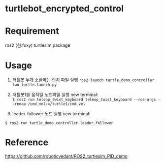 # turtlebot_encrypted_control

# Requirement
ros2 (현:foxy)
turtlesim package

# Usage
1. 터틀봇 두개 소환하는 런치 파일 실행
```ros2 launch turtle_demo_controller two_turtle.launch.py```

2. 터틀봇1을 움직일 노드파일 실행
new terminal:  
```$ ros2 run teleop_twist_keyboard teleop_twist_keyboard --ros-args --remap /cmd_vel:=/turtle1/cmd_vel ```

3. leader-follower 노드 실행
new terminal:  
```
$ ros2 run turtle_demo_controller leader_follower
```

# Reference

https://github.com/roboticvedant/ROS2_turtlesim_PID_demo

